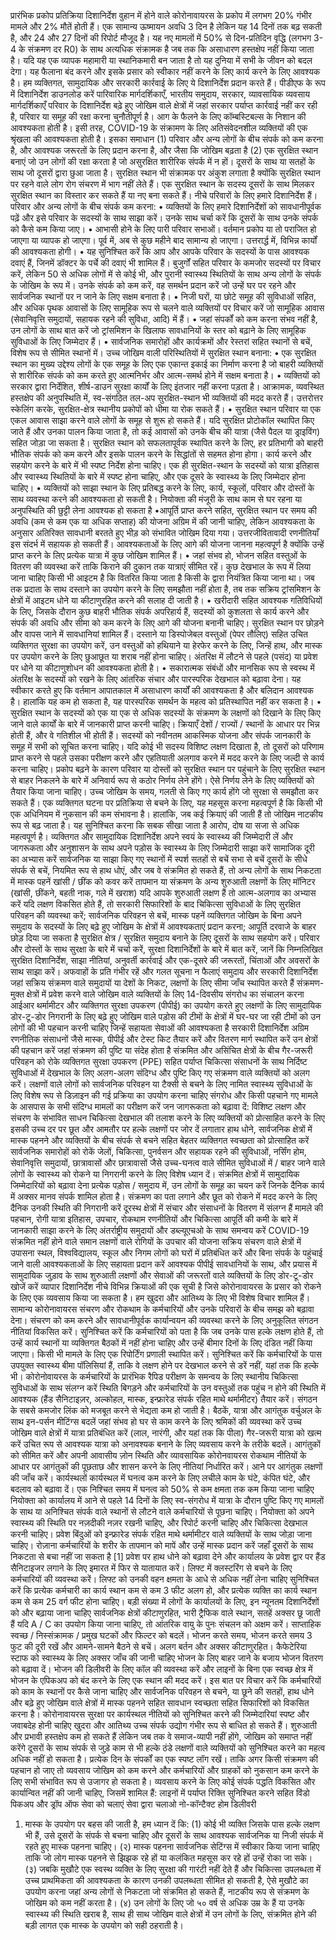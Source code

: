 प्रारंभिक प्रकोप प्रतिक्रिया दिशानिर्देश
वुहान में होने वाले कोरोनावायरस के प्रकोप में लगभग 20% गंभीर मामले और 2% मौतें होती हैं। एक सामान्य ऊष्मायन अवधि 3 दिन है लेकिन यह 14 दिनों तक बढ़ सकती है, और 24 और 27 दिनों की रिपोर्ट मौजूद है। यह नए मामलों में 50% से दिन-प्रतिदिन वृद्धि (लगभग 3-4 के संक्रमण दर R0) के साथ अत्यधिक संक्रामक है जब तक कि असाधारण हस्तक्षेप नहीं किया जाता है। यदि यह एक व्यापक महामारी या स्थानिकमारी बन जाता है तो यह दुनिया में सभी के जीवन को बदल देगा। यह फैलाना बंद करने और इसके प्रसार को स्वीकार नहीं करने के लिए कार्य करने के लिए आवश्यक है। हम व्यक्तिगत, सामुदायिक और सरकारी कार्रवाई के लिए ये दिशानिर्देश प्रदान करते हैं।
पीडीएफ के रूप में दिशानिर्देश डाउनलोड करें
पारिवारिक मार्गदर्शिकाएँ, भारतीय समुदाय, सरकार, व्यावसायिक व्यवसाय मार्गदर्शिकाएँ
परिवार के दिशानिर्देश
बढ़े हुए जोखिम वाले क्षेत्रों में जहां सरकार पर्याप्त कार्रवाई नहीं कर रही है, परिवार या समूह की रक्षा करना चुनौतीपूर्ण है। आग के फैलने के लिए कॉम्बस्टिबल्स के निशान की आवश्यकता होती है। इसी तरह, COVID-19 के संक्रामण के लिए अतिसंवेदनशील व्यक्तियों की एक श्रृंखला की आवश्यकता होती है। इसका समाधान
(1) परिवार और अन्य लोगों के बीच संपर्क को कम करना है, और आवश्यक जरूरतों के लिए प्रदान करना है, और जैसा कि जोखिम बढ़ता है (2) एक सुरक्षित स्थान बनाएं जो उन लोगों की रक्षा करता है जो असुरक्षित शारीरिक संपर्क में न हों। दूसरों के साथ या सतहों के साथ जो दूसरों द्वारा छुआ जाता है।
सुरक्षित स्थान भी संक्रामक पर अंकुश लगाता है क्योंकि सुरक्षित स्थान पर रहने वाले लोग रोग संचरण में भाग नहीं लेते हैं। एक सुरक्षित स्थान के सदस्य दूसरों के साथ मिलकर सुरक्षित स्थान का विस्तार कर सकते हैं या नए बना सकते हैं। नीचे परिवारों के लिए हमारे दिशानिर्देश हैं।
परिवार और अन्य लोगों के बीच संपर्क कम करना:
• व्यक्तियों के लिए हमारे दिशानिर्देशों को सावधानीपूर्वक पढ़ें और इसे परिवार के सदस्यों के साथ साझा करें। उनके साथ चर्चा करें कि दूसरों के साथ उनके संपर्क को कैसे कम किया जाए।
• आभासी होने के लिए पारी परिवार सभाओं। वर्तमान प्रकोप या तो पराजित हो जाएगा या व्यापक हो जाएगा। पूर्व में, अब से कुछ महीने बाद सामान्य हो जाएगा। उत्तरार्द्ध में, विभिन्न कार्यों की आवश्यकता होगी।
• यह सुनिश्चित करें कि आप और आपके परिवार के सदस्यों के पास आवश्यक दवाएं हैं, जिनमें डॉक्टर के पर्चे की दवाएं भी शामिल हैं। बुजुर्गों सहित परिवार के कमजोर सदस्यों पर विचार करें, लेकिन 50 से अधिक लोगों में से कोई भी, और पुरानी स्वास्थ्य स्थितियों के साथ अन्य लोगों के संपर्क के जोखिम के रूप में। उनके संपर्क को कम करें, वह समर्थन प्रदान करें जो उन्हें घर पर रहने और सार्वजनिक स्थानों पर न जाने के लिए सक्षम बनाता है।
• निजी घरों, या छोटे समूह की सुविधाओं सहित, और अधिक पृथक आवासों के लिए सामूहिक रूप से चलने वाले व्यक्तियों पर विचार करें जो सामूहिक आवास (सेवानिवृत्ति समुदायों, सहायक रहने की सुविधा, आदि) में हैं।
• जहां संपर्कों को कम करना संभव नहीं है, उन लोगों के साथ बात करें जो ट्रांसमिशन के खिलाफ सावधानियों के स्तर को बढ़ाने के लिए सामूहिक सुविधाओं के लिए जिम्मेदार हैं।
• सार्वजनिक समारोहों और कार्यक्रमों और रेस्तरां सहित स्थानों से बचें, विशेष रूप से सीमित स्थानों में।
उच्च जोखिम वाली परिस्थितियों में सुरक्षित स्थान बनाना:
• एक सुरक्षित स्थान का मुख्य उद्देश्य लोगों के एक समूह के लिए एक एकान्त इकाई का निर्माण करना है जो बाहरी व्यक्तियों से शारीरिक संपर्क को कम करते हुए आत्मनिर्भर और आत्म-समर्थ होने में सक्षम बनाता है।
• व्यक्तियों को सरकार द्वारा निर्देशित, शीर्ष-डाउन सुरक्षा कार्यों के लिए इंतजार नहीं करना पड़ता है। आक्रामक, व्यवस्थित हस्तक्षेप की अनुपस्थिति में, स्व-संगठित तल-अप सुरक्षित-स्थान भी व्यक्तियों की मदद करते हैं। उत्तरोत्तर स्केलिंग करके, सुरक्षित-क्षेत्र स्थानीय प्रकोपों ​​को धीमा या रोक सकते हैं।
• सुरक्षित स्थान परिवार या एक एकल आवास साझा करने वाले लोगों के समूह से शुरू हो सकते हैं। यदि सुरक्षित प्रोटोकॉल स्थापित किए जाते हैं और उनका पालन किया जाता है, तो कई आवासों को उनके बीच की यात्रा (जैसे पैदल या ड्राइविंग) सहित जोड़ा जा सकता है। सुरक्षित स्थान को सफलतापूर्वक स्थापित करने के लिए, हर प्रतिभागी को बाहरी भौतिक संपर्क को कम करने और इसके पालन करने के सिद्धांतों से सहमत होना होगा। कार्य करने और सहयोग करने के बारे में भी स्पष्ट निर्देश होना चाहिए। एक ही सुरक्षित-स्थान के सदस्यों को यात्रा इतिहास और स्वास्थ्य स्थितियों के बारे में स्पष्ट होना चाहिए, और एक दूसरे के स्वास्थ्य के लिए जिम्मेदार होना चाहिए।
• व्यक्तियों को साझा स्थान के लिए प्रतिबद्ध करने के लिए, कार्य, स्कूलों, परिवार और दोस्तों के साथ व्यवस्था करने की आवश्यकता हो सकती है। नियोक्ता की मंजूरी के साथ काम से घर रहना या अनुपस्थिति की छुट्टी लेना आवश्यक हो सकता है
•आपूर्ति प्राप्त करने सहित, सुरक्षित स्थान पर समय की अवधि (कम से कम एक या अधिक सप्ताह) की योजना अग्रिम में की जानी चाहिए, लेकिन आवश्यकता के अनुसार अतिरिक्त सावधानी बरतते हुए भीड़ को संभावित जोखिम दिया गया। उत्तरजीवितावादी रणनीतियाँ इस संदर्भ में सहायक हो सकती हैं। आवश्यकताओं के लिए आगे की योजना जानना महत्वपूर्ण है क्योंकि उन्हें प्राप्त करने के लिए प्रत्येक यात्रा में कुछ जोखिम शामिल हैं।
• जहां संभव हो, भोजन सहित वस्तुओं के वितरण की व्यवस्था करें ताकि किराने की दुकान तक यात्राएं सीमित रहें। कुछ देखभाल के रूप में लिया जाना चाहिए किसी भी आइटम है कि वितरित किया जाता है किसी के द्वारा नियंत्रित किया जाना था। जब तक प्रदाता के साथ दस्ताने का उपयोग करने के लिए समझौता नहीं होता है, तब तक सक्रिय ट्रांसमिशन के क्षेत्रों में आइटम धोने या कीटाणुरहित करने की सलाह दी जाती है।
• खरीदारी सहित आवश्यक गतिविधियों के लिए, जिसके दौरान कुछ बाहरी भौतिक संपर्क अपरिहार्य हैं, सदस्यों को कुशलता से कार्य करने और संपर्क की अवधि और सीमा को कम करने के लिए आगे की योजना बनानी चाहिए। सुरक्षित स्थान पर छोड़ने और वापस जाने में सावधानियां शामिल हैं। दस्ताने या डिस्पोजेबल वस्तुओं (पेपर तौलिए) सहित उचित व्यक्तिगत सुरक्षा का उपयोग करें, उन वस्तुओं को हथियाने या हेरफेर करने के लिए, जिन्हें हाथ, और मास्क पर उपयोग करने के लिए छुआछूत या शराब नहीं होना चाहिए। अंतरिक्ष में लौटने से पहले (पसंद) या प्रवेश पर धोने या कीटाणुशोधन की आवश्यकता होती है।
• सकारात्मक संबंधों और मानसिक रूप से स्वस्थ में अंतरिक्ष के सदस्यों को रखने के लिए आंतरिक संचार और पारस्परिक देखभाल को बढ़ावा देना। यह स्वीकार करते हुए कि वर्तमान आपातकाल में असाधारण कार्यों की आवश्यकता है और बलिदान आवश्यक है। हालांकि यह कम हो सकता है, यह पारस्परिक समर्थन के महत्व को प्रतिस्थापित नहीं कर सकता है।
• सुरक्षित स्थान के सदस्यों को एक या एक से अधिक सदस्यों के संक्रमण के लक्षणों को दिखाने के लिए किए जाने वाले कार्यों के बारे में जानकारी प्राप्त करनी चाहिए। क्रियाएँ देशों / राज्यों / स्थानों के आधार पर भिन्न होती हैं, और वे गतिशील भी होती हैं। सदस्यों को नवीनतम आकस्मिक योजना और संपर्क जानकारी के समूह में सभी को सूचित करना चाहिए। यदि कोई भी सदस्य विशिष्ट लक्षण दिखाता है, तो दूसरों को परिणाम प्राप्त करने से पहले उसका परीक्षण करने और एहतियाती अलगाव करने में मदद करने के लिए जल्दी से कार्य करना चाहिए।
प्रकोप बढ़ने के कारण परिवार या दोस्तों को सुरक्षित स्थान पर पहुंचाने के लिए सुरक्षित स्थान से बाहर निकलने के बारे में अनिवार्य रूप से कठोर निर्णय लेने होंगे। ऐसे निर्णय लेने के लिए व्यक्तियों को तैयार किया जाना चाहिए।
उच्च जोखिम के समय, गलती से किए गए कार्य होंगे जो सुरक्षा से समझौता कर सकते हैं। एक व्यक्तिगत घटना पर प्रतिक्रिया से बचने के लिए, यह महसूस करना महत्वपूर्ण है कि किसी भी एक अधिनियम में नुकसान की कम संभावना है। हालांकि, जब कई क्रियाएं की जाती हैं तो जोखिम नाटकीय रूप से बढ़ जाता है। यह सुनिश्चित करना कि सबक सीखा जाता है आरोप, दोष या सजा से अधिक महत्वपूर्ण है।
व्यक्तिगत और सामुदायिक दिशानिर्देश
अपने स्वयं के स्वास्थ्य की जिम्मेदारी लें और जागरूकता और अनुशासन के साथ अपने पड़ोस के स्वास्थ्य के लिए जिम्मेदारी साझा करें
सामाजिक दूरी का अभ्यास करें
सार्वजनिक या साझा किए गए स्थानों में स्पर्श सतहों से बचें सभा से बचें
दूसरों के सीधे संपर्क से बचें, नियमित रूप से हाथ धोएं, और जब वे संक्रमित हो सकते हैं, तो अन्य लोगों के साथ निकटता में मास्क पहनें
खांसी / छींक को कवर करें
तापमान या संक्रमण के अन्य शुरुआती लक्षणों के लिए मॉनिटर (खांसी, छींकने, बहती नाक, गले में खराश)
यदि आपके शुरुआती लक्षण हैं तो आत्म-अलगाव का अभ्यास करें
यदि लक्षण विकसित होते हैं, तो सरकारी सिफारिशों के बाद चिकित्सा सुविधाओं के लिए सुरक्षित परिवहन की व्यवस्था करें; सार्वजनिक परिवहन से बचें, मास्क पहनें
व्यक्तिगत जोखिम के बिना अपने समुदाय के सदस्यों के लिए बढ़े हुए जोखिम के क्षेत्रों में आवश्यकताएं प्रदान करना; आपूर्ति दरवाजे के बाहर छोड़ दिया जा सकता है
सुरक्षित क्षेत्र / सुरक्षित समुदाय बनाने के लिए दूसरों के साथ सहयोग करें। परिवार और दोस्तों के साथ सुरक्षा के बारे में चर्चा करें, सुरक्षा दिशानिर्देशों के बारे में बात करें, जानें कि निम्नलिखित सुरक्षित दिशानिर्देश, साझा नीतियां, अनुवर्ती कार्रवाई और एक-दूसरे की जरूरतों, चिंताओं और अवसरों के साथ साझा करें।
अफवाहों के प्रति गंभीर रहें और गलत सूचना न फैलाएं
समुदाय और सरकारी दिशानिर्देश
जहां सक्रिय संक्रमण वाले समुदायों या देशों के निकट, लक्षणों के लिए सीमा जाँच स्थापित करते हैं
संक्रमण-मुक्त क्षेत्रों में प्रवेश करने वाले जोखिम वाले व्यक्तियों के लिए 14-दिवसीय संगरोध का संचालन करना
आईआर थर्मामीटर और व्यक्तिगत सुरक्षा उपकरण (पीपीई) का उपयोग करते हुए लक्षणों के लिए सामुदायिक डोर-टू-डोर निगरानी के लिए बढ़े हुए जोखिम वाले पड़ोस की टीमों के क्षेत्रों में
घर-घर जा रही टीमों को उन लोगों की भी पहचान करनी चाहिए जिन्हें सहायता सेवाओं की आवश्यकता है
सरकारी दिशानिर्देश
अग्रिम रणनीतिक संसाधनों जैसे मास्क, पीपीई और टेस्ट किट तैयार करें और वितरण मार्ग स्थापित करें
उन क्षेत्रों की पहचान करें जहां संक्रमण की पुष्टि या संदेह होता है
संक्रमित और असिंचित क्षेत्रों के बीच गैर-जरूरी परिवहन को रोके
व्यक्तिगत सुरक्षा उपकरण (PPE) सहित पर्याप्त चिकित्सा संसाधनों के साथ निर्दिष्ट सुविधाओं में देखभाल के लिए अलग-अलग संदिग्ध और पुष्टि किए गए संक्रमण वाले व्यक्तियों को अलग करें।
लक्षणों वाले लोगों को सार्वजनिक परिवहन या टैक्सी से बचने के लिए नामित स्वास्थ्य सुविधाओं के लिए विशेष रूप से डिज़ाइन की गई प्रक्रिया का उपयोग करना चाहिए
संगरोध और किसी पहचाने गए मामले के आसपास के सभी संदिग्ध मामलों का परीक्षण करें
जन जागरूकता को बढ़ावा दें:
विशिष्ट लक्षण और संचरण के संभावित साधन
चिकित्सा देखभाल की तलाश करने के लिए व्यक्तियों को प्रोत्साहित करने के लिए इसकी उच्च दर पर छूत और आमतौर पर हल्के लक्षणों पर जोर दें
लगातार हाथ धोने, सार्वजनिक क्षेत्रों में मास्क पहनने और व्यक्तियों के बीच संपर्क से बचने सहित बेहतर व्यक्तिगत स्वच्छता को प्रोत्साहित करें
सार्वजनिक समारोहों को रोकें
जेलों, चिकित्सा, पुनर्वसन और सहायक रहने की सुविधाओं, नर्सिंग होम, सेवानिवृत्ति समुदायों, छात्रावासों और छात्रावासों जैसे उच्च-घनत्व वाले सीमित सुविधाओं में / बाहर जाने वाले लोगों के स्वास्थ्य को रोकने या निगरानी करने के लिए विशेष ध्यान दें।
संक्रमित क्षेत्रों में सामुदायिक जिम्मेदारियों को बढ़ावा देना
प्रत्येक पड़ोस / समुदाय में, उन लोगों के समूह का चयन करें जिनके दैनिक कार्य में अक्सर मानव संपर्क शामिल होता है। संक्रमण का पता लगाने और छूत को रोकने में मदद करने के लिए दैनिक उनकी स्थिति की निगरानी करें
दूरस्थ क्षेत्रों में संचार और संसाधनों के वितरण में संलग्न हैं
मामले की पहचान, रोगी यात्रा इतिहास, उपचार, रोकथाम रणनीतियों और चिकित्सा आपूर्ति की कमी के बारे में जानकारी साझा करने के लिए अंतर्राष्ट्रीय समुदायों और डब्ल्यूएचओ के साथ समन्वय करें
COVID-19 संक्रमित नहीं होने वाले समान लक्षणों वाले रोगियों के उपचार की योजना
सक्रिय संचरण वाले क्षेत्रों में
उपासना स्थल, विश्वविद्यालय, स्कूल और निगम
लोगों को घरों में प्रतिबंधित करें और बिना संपर्क के पहुंचाई जाने वाली आवश्यकताओं के लिए सहायता प्रदान करें
आवश्यक पीपीई सावधानियों के साथ, और प्रयास में सामुदायिक जुड़ाव के साथ शुरुआती लक्षणों और सेवाओं की जरूरतों वाले व्यक्तियों के लिए डोर-टू-डोर खोजें करें
व्यापार दिशानिर्देश
नीचे विभिन्न क्रियाओं की एक सूची है जिसे कोरोनावायरस के प्रसार को रोकने के लिए एक व्यवसाय किया जा सकता है। हम खुदरा और आतिथ्य के लिए भी विशेष विचार शामिल हैं।
सामान्य कोरोनावायरस संचरण और रोकथाम के कर्मचारियों और उनके परिवारों के बीच समझ को बढ़ावा देना।
संचरण को कम करने और सावधानीपूर्वक कार्यान्वयन की व्यवस्था करने के लिए अनुकूलित संगठन नीतियां विकसित करें।
सुनिश्चित करें कि कर्मचारियों को पता है कि जब उनके पास हल्के लक्षण होते हैं, तो उन्हें कार्य स्थानों या व्यक्तिगत बैठकों में नहीं होना चाहिए और उन्हें बीमार दिनों के लिए दंडित नहीं किया जाएगा। किसी भी मामले के लिए एक रिपोर्टिंग प्रणाली स्थापित करें।
सुनिश्चित करें कि कर्मचारियों के पास उपयुक्त स्वास्थ्य बीमा पॉलिसियां ​​हैं, ताकि वे लक्षण होने पर देखभाल करने से डरें नहीं, यहां तक ​​कि हल्के भी।
कोरोनोवायरस के कर्मचारियों के प्रारंभिक रैपिड परीक्षण के समन्वय के लिए स्थानीय चिकित्सा सुविधाओं के साथ संलग्न करें
स्थिति बिगड़ने और कर्मचारियों के उन वस्तुओं तक पहुंच न होने की स्थिति में आवश्यक (हैंड सैनिटाइज़र, अल्कोहल, मास्क, इन्फ्रारेड संपर्क रहित माथे थर्मामीटर) तैयार करें।
संगठन के सबसे कमजोर लिंक को मजबूत करने से भेद्यता कम हो जाती है।
बैठकें, यात्रा और आगंतुक
वर्चुअल के साथ इन-पर्सन मीटिंग्स बदलें
जहां संभव हो घर से काम करने के लिए श्रमिकों की व्यवस्था करें
उच्च जोखिम वाले क्षेत्रों में यात्रा प्रतिबंधित करें (लाल, नारंगी, और यहां तक ​​कि पीला)
गैर-जरूरी यात्रा को खत्म करें
उचित रूप से आवश्यक यात्रा को अनावश्यक बनाने के लिए व्यवसाय करने के तरीके बदलें।
आगंतुकों को सीमित करें और अपनी आवासीय ज़ोन स्थिति और व्यावसायिक कोरोनवायरस रोकथाम नीतियों के आधार पर आगंतुकों की पूछताछ और शासन करने के लिए नीतियां निर्धारित करें। आने पर आगंतुक लक्षणों की जाँच करें।
कार्यस्थलों
कार्यस्थल में घनत्व कम करने के लिए लचीले काम के घंटे, कंपित घंटे, और बदलाव को बढ़ावा दें। एक निश्चित समय में घनत्व को 50% से कम क्षमता तक कम किया जाना चाहिए
नियोक्ता को कार्यालय में आने से पहले 14 दिनों के लिए स्व-संगरोध में यात्रा के दौरान पुष्टि किए गए मामलों के साथ या अनिश्चित संपर्क वाले स्थानों से लौटने वाले कर्मचारियों से पूछना चाहिए। नियोक्ता को अपने स्वास्थ्य की स्थिति पर नज़दीकी नज़र रखनी चाहिए, और रिपोर्ट करनी चाहिए और चिकित्सा देखभाल करनी चाहिए।
प्रवेश बिंदुओं को इन्फ्रारेड संपर्क रहित माथे थर्मामीटर वाले व्यक्तियों के साथ जोड़ा जाना चाहिए।
रोज़ाना कर्मचारियों के शरीर के तापमान को मापें और उन्हें मास्क प्रदान करें जहाँ दूसरों के साथ निकटता से बचा नहीं जा सकता है [1]
प्रवेश पर हाथ धोने को बढ़ावा देने और कार्यालय के प्रवेश द्वार पर हैंड सैनिटाइजर लगाने के लिए इमारत में फिर से यातायात करें।
लिफ्ट में क्लस्टरिंग से बचने के लिए कर्मचारियों की व्यवस्था करें। लिफ्ट को उनकी वहन क्षमता के आधे से अधिक नहीं लेना चाहिए
सुनिश्चित करें कि प्रत्येक कर्मचारी का कार्य स्थान कम से कम 3 फीट अलग हो, और प्रत्येक व्यक्ति का कार्य स्थान कम से कम 25 वर्ग फीट होना चाहिए। बड़ी संख्या में लोगों के कार्यालयों के लिए, इन न्यूनतम दिशानिर्देशों को और बढ़ाया जाना चाहिए
सार्वजनिक क्षेत्रों कीटाणुरहित, भारी ट्रैफिक वाले स्थान, सतहें अक्सर छू जाती हैं
यदि A / C का उपयोग किया जाना चाहिए, तो आंतरिक वायु के पुनः संचलन को अक्षम करें। साप्ताहिक स्वच्छ / निस्संक्रामक / प्रमुख घटकों और फिल्टर को बदलें।
भोजन करते समय, भोजन करते समय 3 फुट की दूरी रखें और आमने-सामने बैठने से बचें। अलग बर्तन और अक्सर कीटाणुरहित। कैफेटेरिया स्टाफ को स्वास्थ्य के लिए अक्सर जाँच की जानी चाहिए
भोजन के लिए बाहर जाने के बजाय भोजन वितरण को बढ़ावा दें। भोजन की डिलीवरी के लिए कॉल की व्यवस्था करें और लाइनों के बिना एक स्वच्छ क्षेत्र में भोजन के एपिकअप को बंद करने के लिए एक स्थान की मदद करें।
इस बात पर विचार करें कि कर्मचारियों को काम के स्थानों पर कैसे जाना चाहिए और सार्वजनिक परिवहन से बचने, या छूने की सतहों, हाथ धोने और बढ़े हुए जोखिम वाले क्षेत्रों में मास्क पहनने सहित सावधान स्वच्छता सहित सिफारिशों को विकसित करना है।
कोरोनावायरस सुरक्षा पर कार्यस्थल नीतियों को सुनिश्चित करने की जिम्मेदारियां स्पष्ट और जवाबदेह होनी चाहिए
खुदरा और आतिथ्य
उच्च संपर्क उद्योग गंभीर रूप से बाधित हो सकते हैं। शुरुआती और प्रभावी हस्तक्षेप कम हो सकते हैं लेकिन जब तक वे समाज-व्यापी नहीं होंगे, जोखिम को समाप्त नहीं करेंगे
दूसरों के साथ संपर्क से जुड़े काम से भी हल्के ठंडे लक्षणों वाले व्यक्तियों को सुनिश्चित करने का महत्व अधिक नहीं हो सकता है।
प्रत्येक दिन के संपर्कों का एक स्पष्ट लॉग रखें। ताकि अगर किसी संक्रमण की पहचान हो जाए तो व्यवसाय जोखिम को कम करने और कर्मचारियों और ग्राहकों को नुकसान कम करने के लिए सभी संभावित रूप से उजागर हो सकता है।
व्यवसाय करने के लिए कोई संपर्क पद्धति विकसित और कार्यान्वित नहीं की जानी चाहिए, जिसमें शामिल हैं:
लाइनों में पर्याप्त रिक्ति सुनिश्चित करने सहित विंडो पिकअप और ड्रॉप ऑफ सेवा को चलाएं
सेवा द्वारा चलाओ
नो-कॉन्टैक्ट होम डिलीवरी

1. मास्क के उपयोग पर बहस की जाती है, हम ध्यान दें कि: (1) कोई भी व्यक्ति जिसके पास हल्के लक्षण भी हैं, उसे दूसरों के संपर्क से बचना चाहिए और दूसरों के साथ आवश्यक सार्वजनिक या निजी संपर्क में रहते हुए मास्क पहनना चाहिए। (२) मास्क पहनना सार्वजनिक सेटिंग्स में स्वीकार किया जाना चाहिए ताकि जो लोग मास्क पहनने से झिझक रहे हों या कलंकित महसूस कर रहे हों उन्हें रोका जा सके। (३) जबकि मुखौटे एक स्वस्थ व्यक्ति के लिए सुरक्षा की गारंटी नहीं देते हैं और चिकित्सा उपलब्धता में उच्च प्राथमिकता की आवश्यकता के कारण उनकी उपलब्धता सीमित हो सकती है, ऐसे मुखौटे का उपयोग करना जहां अन्य लोगों से निकटता जो संक्रमित हो सकते हैं, नाटकीय रूप से संक्रमण के जोखिम को कम नहीं करता है। (४) उन लोगों के लिए जो ५० वर्ष से अधिक उम्र के हैं या उनके स्वास्थ्य की स्थिति खराब है, साथ ही साथ जोखिम वाले क्षेत्रों में उन लोगों के लिए, संक्रमित होने की बड़ी लागत एक मास्क के उपयोग को सही ठहराती है।
